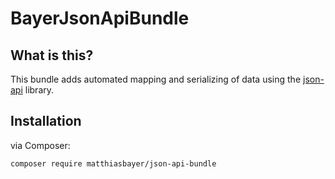 BayerJsonApiBundle
======

What is this?
-------------

This bundle adds automated mapping and serializing of data using the [json-api](https://github.com/matthiasbayer/json-api) library.

Installation
------------
via Composer:
    
    composer require matthiasbayer/json-api-bundle
